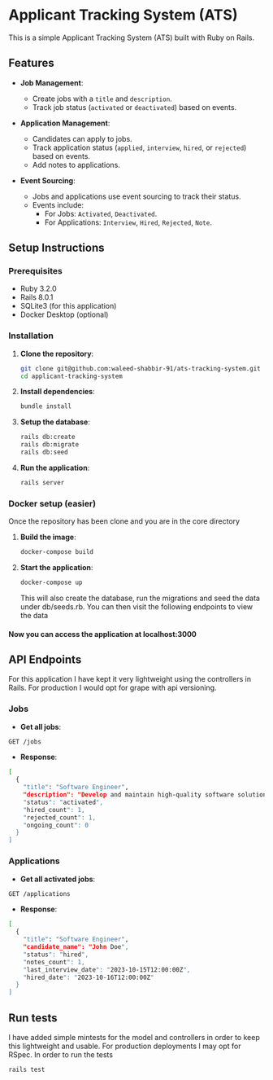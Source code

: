 # Applicant Tracking System (ATS)

This is a simple Applicant Tracking System (ATS) built with Ruby on Rails.

## Features

- **Job Management**:
  - Create jobs with a `title` and `description`.
  - Track job status (`activated` or `deactivated`) based on events.

- **Application Management**:
  - Candidates can apply to jobs.
  - Track application status (`applied`, `interview`, `hired`, or `rejected`) based on events.
  - Add notes to applications.

- **Event Sourcing**:
  - Jobs and applications use event sourcing to track their status.
  - Events include:
    - For Jobs: `Activated`, `Deactivated`.
    - For Applications: `Interview`, `Hired`, `Rejected`, `Note`.

## Setup Instructions

### Prerequisites

- Ruby 3.2.0
- Rails 8.0.1
- SQLite3 (for this application)
- Docker Desktop (optional)

### Installation

1. **Clone the repository**:
   ```bash
   git clone git@github.com:waleed-shabbir-91/ats-tracking-system.git
   cd applicant-tracking-system
   ```
2. **Install dependencies**:
   ```bash
   bundle install
   ```
3. **Setup the database**:
   ```bash
   rails db:create
   rails db:migrate
   rails db:seed
   ```
4. **Run the application**:
   ```bash
   rails server
   ```
### Docker setup (easier)
Once the repository has been clone and you are in the core directory
1. **Build the image**:
   ```bash
   docker-compose build
   ```
2. **Start the application**:
   ```bash
   docker-compose up
   ```
   This will also create the database, run the migrations and seed the data under db/seeds.rb. You can then visit the following endpoints to view the data
   
#### Now you can access the application at localhost:3000
   
## API Endpoints
For this application I have kept it very lightweight using the controllers in Rails. For production I would opt for grape with api versioning.
### Jobs
- **Get all jobs**:
```bash
GET /jobs
```
- **Response**:
```bash
[
  {
    "title": "Software Engineer",
    "description": "Develop and maintain high-quality software solutions.",
    "status": "activated",
    "hired_count": 1,
    "rejected_count": 1,
    "ongoing_count": 0
  }
]
```
### Applications
- **Get all activated jobs**:
```bash
GET /applications
```
- **Response**:
```bash
[
  {
    "title": "Software Engineer",
    "candidate_name": "John Doe",
    "status": "hired",
    "notes_count": 1,
    "last_interview_date": "2023-10-15T12:00:00Z",
    "hired_date": "2023-10-16T12:00:00Z"
  }
]
```

## Run tests
I have added simple mintests for the model and controllers in order to keep this lightweight and usable. For production deployments I may opt for RSpec.
In order to run the tests
```bash
rails test
```
